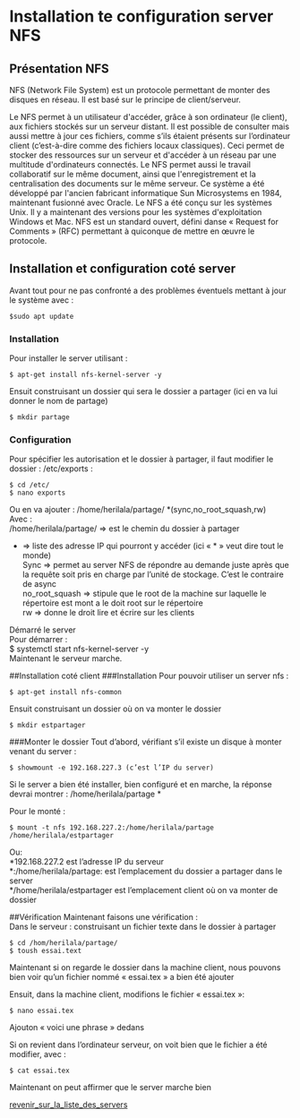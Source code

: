 # Installation te configuration server NFS

## Présentation NFS
NFS (Network File System) est un protocole permettant de monter des disques en réseau. Il est basé sur le principe de client/serveur.     

Le NFS permet à un utilisateur d'accéder, grâce à son ordinateur (le client), aux fichiers stockés sur un serveur distant. Il est possible de consulter mais aussi mettre à jour ces fichiers, comme s’ils étaient présents sur l’ordinateur client (c’est-à-dire comme des fichiers locaux classiques). Ceci permet de stocker des ressources sur un serveur et d'accéder à un réseau par une multitude d'ordinateurs connectés. Le NFS permet aussi le travail collaboratif sur le même document, ainsi que l'enregistrement et la centralisation des documents sur le même serveur. Ce système a été développé par l'ancien fabricant informatique Sun Microsystems en 1984, maintenant fusionné avec Oracle. Le NFS a été conçu sur les systèmes Unix. Il y a maintenant des versions pour les systèmes d'exploitation Windows et Mac. NFS est un standard ouvert, défini danse « Request for Comments » (RFC) permettant à quiconque de mettre en œuvre le protocole.          

## Installation et configuration coté server
Avant tout pour ne pas confronté a des problèmes éventuels mettant à jour le système avec :
```
$sudo apt update
```
### Installation
Pour installer le server utilisant :
```
$ apt-get install nfs-kernel-server -y
```
Ensuit construisant un dossier qui sera le dossier a partager (ici en va lui donner le nom de partage)
```
$ mkdir partage
```

### Configuration
Pour spécifier les autorisation et le dossier à partager, il faut modifier le dossier : /etc/exports :
```
$ cd /etc/
$ nano exports 
```
Ou en va ajouter : /home/herilala/partage/ *(sync,no_root_squash,rw)             
Avec :            
/home/herilala/partage/ => est le chemin du dossier à partager             
* => liste des adresse IP qui pourront y accéder (ici « * » veut dire tout le monde)                 
Sync => permet au server NFS de répondre au demande juste après que la requête soit pris en charge par l’unité de stockage. C’est le contraire de async                 
no_root_squash => stipule que le root de la machine sur laquelle le répertoire est mont a le doit root sur le répertoire                  
rw => donne le droit lire et écrire sur les clients               

Démarré le server            
Pour démarrer :              
$ systemctl start nfs-kernel-server -y            
Maintenant le serveur marche.             

##Installation coté client
###Installation
Pour pouvoir utiliser un server nfs :
```
$ apt-get install nfs-common
```
Ensuit construisant un dossier où on va monter le dossier
```
$ mkdir estpartager
```
###Monter le dossier
Tout d’abord, vérifiant s’il existe un disque à monter venant du server :
```
$ showmount -e 192.168.227.3 (c’est l’IP du server)
```
Si le server a bien été installer, bien configuré et en marche, la réponse devrai montrer :
/home/herilala/partage *              

Pour le monté :            
```
$ mount -t nfs 192.168.227.2:/home/herilala/partage /home/herilala/estpartager
```
Ou:            
*192.168.227.2 est l’adresse IP du serveur            
*:/home/herilala/partage: est l’emplacement du dossier a partager dans le server             
*/home/herilala/estpartager est l’emplacement client où on va monter de dossier           

##Vérification
Maintenant faisons une vérification :             
Dans le serveur : construisant un fichier texte dans le dossier à partager         
```
$ cd /hom/herilala/partage/
$ toush essai.text
```
Maintenant si on regarde le dossier dans la machine client, nous pouvons bien voir qu’un fichier nommé « essai.tex » a bien été ajouter             

Ensuit, dans la machine client, modifions le fichier « essai.tex »:              
```
$ nano essai.tex
```
Ajouton « voici une phrase » dedans           

Si on revient dans l’ordinateur serveur, on voit bien que le fichier a été modifier, avec :             
```
$ cat essai.tex 
```
Maintenant on peut affirmer que le server marche bien            




[revenir_sur_la_liste_des_servers](https://github.com/heiherilala/servers)